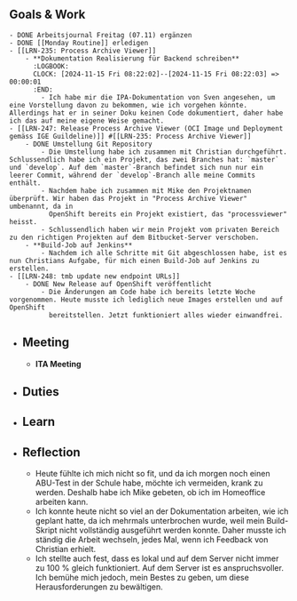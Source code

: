 ## Goals & Work
	- DONE Arbeitsjournal Freitag (07.11) ergänzen
	- DONE [[Monday Routine]] erledigen
	- [[LRN-235: Process Archive Viewer]]
		- **Dokumentation Realisierung für Backend schreiben**
		  :LOGBOOK:
		  CLOCK: [2024-11-15 Fri 08:22:02]--[2024-11-15 Fri 08:22:03] =>  00:00:01
		  :END:
			- Ich habe mir die IPA-Dokumentation von Sven angesehen, um eine Vorstellung davon zu bekommen, wie ich vorgehen könnte. Allerdings hat er in seiner Doku keinen Code dokumentiert, daher habe ich das auf meine eigene Weise gemacht.
	- [[LRN-247: Release Process Archive Viewer (OCI Image und Deployment gemäss IGE Guildeline)]] #[[LRN-235: Process Archive Viewer]]
		- DONE Umstellung Git Repository
			- Die Umstellung habe ich zusammen mit Christian durchgeführt. Schlussendlich habe ich ein Projekt, das zwei Branches hat: `master` und `develop`. Auf dem `master`-Branch befindet sich nun nur ein leerer Commit, während der `develop`-Branch alle meine Commits enthält.
			- Nachdem habe ich zusammen mit Mike den Projektnamen überprüft. Wir haben das Projekt in "Process Archive Viewer" umbenannt, da in 
			  OpenShift bereits ein Projekt existiert, das "processviewer" heisst.
			- Schlussendlich haben wir mein Projekt vom privaten Bereich zu den richtigen Projekten auf dem Bitbucket-Server verschoben.
		- **Build-Job auf Jenkins**
			- Nachdem ich alle Schritte mit Git abgeschlossen habe, ist es nun Christians Aufgabe, für mich einen Build-Job auf Jenkins zu erstellen.
	- [[LRN-248: tmb update new endpoint URLs]]
		- DONE New Release auf OpenShift veröffentlicht
			- Die Änderungen am Code habe ich bereits letzte Woche vorgenommen. Heute musste ich lediglich neue Images erstellen und auf OpenShift 
			  bereitstellen. Jetzt funktioniert alles wieder einwandfrei.
- ## Meeting
	- **ITA Meeting**
- ## Duties
- ## Learn
- ## Reflection
	- Heute fühlte ich mich nicht so fit, und da ich morgen noch einen ABU-Test in der Schule habe, möchte ich vermeiden, krank zu werden. Deshalb habe ich Mike gebeten, ob ich im Homeoffice arbeiten kann.
	- Ich konnte heute nicht so viel an der Dokumentation arbeiten, wie ich geplant hatte, da ich mehrmals unterbrochen wurde, weil mein Build-Skript nicht vollständig ausgeführt werden konnte. Daher musste ich ständig die Arbeit wechseln, jedes Mal, wenn ich Feedback von Christian erhielt.
	- Ich stellte auch fest, dass es lokal und auf dem Server nicht immer zu 100 % gleich funktioniert. Auf dem Server ist es anspruchsvoller. Ich bemühe mich jedoch, mein Bestes zu geben, um diese Herausforderungen zu bewältigen.